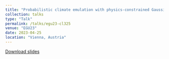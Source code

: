 ```yaml
---
title: "Probabilistic climate emulation with physics-constrained Gaussian processes"
collection: talks
type: "Talk"
permalink: /talks/egu23-cl325
venue: "EGU23"
date: 2023-04-25
location: "Vienna, Austria"
---
```


[Download slides](/files/egu23-deck.pdf)
